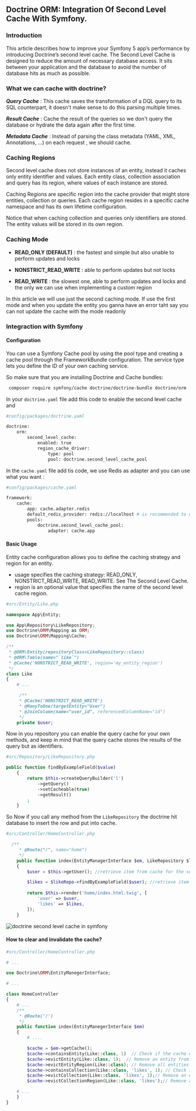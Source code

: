 <h2 class="article-title">
Doctrine ORM: Integration Of Second Level Cache With Symfony.
</h2>

### Introduction
This article describes how to improve your Symfony 5 app’s performance by introducing Doctrine’s second level cache. The Second Level Cache is designed to reduce the amount of necessary database access. It sits between your application and the database to avoid the number of database hits as much as possible. 

### What we can cache with doctrine?

***Query Cache*** : This cache saves the transformation of a DQL query to its SQL counterpart, it doesn't make sense  to do this parsing multiple times.

***Result Cache*** : Cache the result of the queries so we don't query the database or hydrate the data again after the first time.

***Metadata Cache*** : Instead of parsing the class metadata (YAML, XML, Annotations, ...) on each request , we should cache.

### Caching Regions

Second level cache does not store instances of an entity, instead it caches only entity identifier and values. Each entity class, collection association and query has its region, where values of each instance are stored.

Caching Regions are specific region into the cache provider that might store entities, collection or queries. Each cache region resides in a specific cache namespace and has its own lifetime configuration.

Notice that when caching collection and queries only identifiers are stored. The entity values will be stored in its own region.

### Caching Mode

- **READ_ONLY (DEFAULT)** :  the fastest and simple but also unable to perform updates and locks 
- **NONSTRICT_READ_WRITE** : able to perform updates but not locks

- **READ_WRITE** :  the slowest one, able to perform updates and locks and the only we can use when implementing a custom region

In this article we will use just the second caching mode.
If use the first mode and when you update the entity you ganna have an error taht say you can not update the cache with the mode readonly

### Integraction with Symfony

#### Configuration
You can use a Symfony Cache pool by using the pool type and creating a cache
pool through the FrameworkBundle configuration. The service type lets you
define the ID of your own caching service.

So make sure that you are installing Doctrine and Cache bundles:

```bash
 composer require symfony/cache doctrine/doctrine-bundle doctrine/orm
```
In your `doctrine.yaml` file add this code to enable the second level cache and 

```bash
#config/packages/doctrine.yaml

doctrine:
	orm:
		second_level_cache:
            enabled: true
            region_cache_driver:
                type: pool
                pool: doctrine.second_level_cache_pool
```

In the `cache.yaml` file add tis code, we use Redis as adapter and you can use what you want :

```bash
#config/packages/cache.yaml

framework:
    cache:
        app: cache.adapter.redis
        default_redis_provider: redis://localhost # is recommended to use .env file
        pools:
            doctrine.second_level_cache_pool:
                adapter: cache.app
```
#### Basic Usage
Entity cache configuration allows you to define the caching strategy and region for an entity.
* usage specifies the caching strategy: READ_ONLY, NONSTRICT_READ_WRITE, READ_WRITE. See The Second Level Cache.
* region is an optional value that specifies the name of the second level cache region.

```php
#src/Entity/Like.php

namespace App\Entity;

use App\Repository\LikeRepository;
use Doctrine\ORM\Mapping as ORM;
use Doctrine\ORM\Mapping\Cache;

/**
 * @ORM\Entity(repositoryClass=LikeRepository::class)
 * @ORM\Table(name="`like`")
 * @Cache('NONSTRICT_READ_WRITE', region='my_entity_region')
 */
class Like
{
	# ...

	 /**
     * @Cache('NONSTRICT_READ_WRITE')
     * @ManyToOne(targetEntity="User")
     * @JoinColumn(name="user_id", referencedColumnName="id")
     */
    private $user;


```

Now in you repository you can enable the query cache for your own methods, and keep in mind that the query cache stores the results of the query but as identifiers.

```php
#src/Repository/LikeRepository.php

public function findByExampleField($value)
    {
        return $this->createQueryBuilder('l')
            ->getQuery()
            ->setCacheable(true)
            ->getResult()
        ;
    }
```

So Now if you call any method from the `LikeRepository` the doctrine hit database to insert the row and put into cache.

```php
#src/Controller/HomeController.php

  /**
     * @Route("/", name="home")
     */
    public function index(EntityManagerInterface $em, LikeRepository $likeRepo): Response
    {
        $user = $this->getUser(); //retrieve item from cache for the second call

        $likes = $likeRepo->findByExampleField($user); //retrieve item from cache for the second call
        
        return $this->render('home/index.html.twig', [
            'user' => $user,
            'likes' => $likes,
        ]);
    }
```

<div class="text-center">
	<img src="static/imgs/blog/doctrine-cache/no-query.png" style="max-height: 500px; max-width: 600px;" alt="doctrine second level cache in symfony">
</div>

####  How to clear and invalidate the cache?

```php
#src/Controller/HomeController.php

# ...

use Doctrine\ORM\EntityManegerInterface;

# ...

class HomeController 
{
	# ...
	/**
	 * @Route('/')
	 */
	public function index(EntityManegerInterface $em)
	{
		# ....

 		$cache = $em->getCache();
    	$cache->containsEntity(Like::class, 1)  // Check if the cache exists
    	$cache->evictEntity(Like::class, 1);  // Remove an entity from cache
    	$cache->evictEntityRegion(Like::class); // Remove all entities from cache
    	$cache->containsCollection(Like::class, 'likes', 1); // Check if the cache exists
    	$cache->evictCollection(Like::class, 'likes', 1);// Remove an entity collection from cache
    	$cache->evictCollectionRegion(Like::class, 'likes');// Remove all collections from cache

    # ...
	}
}
```